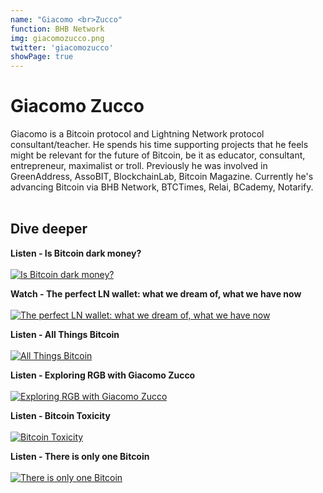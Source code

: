 ```yaml
---
name: "Giacomo <br>Zucco"
function: BHB Network
img: giacomozucco.png
twitter: 'giacomozucco'
showPage: true
---
```


# Giacomo Zucco
 
Giacomo is a Bitcoin protocol and Lightning Network protocol consultant/teacher. He spends his time supporting projects that he feels might be relevant for the future of Bitcoin, be it as educator, consultant, entrepreneur, maximalist or troll. Previously he was involved in GreenAddress, AssoBIT, BlockchainLab, Bitcoin Magazine. Currently he's advancing Bitcoin via BHB Network, BTCTimes, Relai, BCademy, Notarify.
<br><br>

## Dive deeper


<div class="grid grid-cols-1 md:grid-cols-2 gap-5">
<div class="p-3 my-2">

**Listen - Is Bitcoin dark money?** <br><br>
[ ![Is Bitcoin dark money?](/content/zucco_saif.png)](https://saifedean.com/podcast/121-is-bitcoin-dark-money-with-giacomo-zucco/)
</div>

<div class="p-3 my-2">

**Watch - The perfect LN wallet: what we dream of, what we have now** <br><br>
[ ![The perfect LN wallet: what we dream of, what we have now](/content/giacomo_ab21.png)](https://youtu.be/cJWp9a-jjuo/)
</div>

<div class="p-3 my-2">

**Listen - All Things Bitcoin** <br><br>
[ ![All Things Bitcoin](/content/giacomo_things.png)](https://www.whatbitcoindid.com/podcast/all-things-bitcoin/)
</div>

<div class="p-3 my-2">

**Listen - Exploring RGB with Giacomo Zucco** <br><br>
[ ![Exploring RGB with Giacomo Zucco ](/content/giacomo_junkies.png)](https://lightningjunkies.net/exploring-rgb-with-giacomo-zucco-lnj044/)
</div>

<div class="p-3 my-2">

**Listen - Bitcoin Toxicity** <br><br>
[ ![Bitcoin Toxicity](/content/giacomo_toxicity.png)](https://www.whatbitcoindid.com/podcast/bitcoin-toxicity/)
</div>

<div class="p-3 my-2">

**Listen - There is only one Bitcoin** <br><br>
[ ![There is only one Bitcoin](/content/livera1.png)](https://stephanlivera.com/episode/75/)
</div>

</div>

<br>



